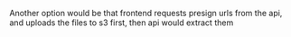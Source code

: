 Another option would be that frontend requests presign urls from the api, and uploads the files to s3 first, then api would extract them
